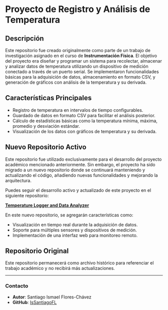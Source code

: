 # Proyecto de Registro y Análisis de Temperatura

## Descripción

Este repositorio fue creado originalmente como parte de un trabajo de investigación asignado en el curso de **Instrumentación Física**. El objetivo del proyecto era diseñar y programar un sistema para recolectar, almacenar y analizar datos de temperatura utilizando un dispositivo de medición conectado a través de un puerto serial. Se implementaron funcionalidades básicas para la adquisición de datos, almacenamiento en formato CSV, y generación de gráficos con análisis de la temperatura y su derivada.

## Características Principales

- Registro de temperatura en intervalos de tiempo configurables.
- Guardado de datos en formato CSV para facilitar el análisis posterior.
- Cálculo de estadísticas básicas como la temperatura mínima, máxima, promedio y desviación estándar.
- Visualización de los datos con gráficos de temperatura y su derivada.

## Nuevo Repositorio Activo

Este repositorio fue utilizado exclusivamente para el desarrollo del proyecto académico mencionado anteriormente. Sin embargo, el proyecto ha sido migrado a un nuevo repositorio donde se continuará manteniendo y actualizando el código, añadiendo nuevas funcionalidades y mejorando la arquitectura.

Puedes seguir el desarrollo activo y actualizado de este proyecto en el siguiente repositorio:

[**Temperature Logger and Data Analyzer**](https://github.com/IsSantiagoFL/temperature-logger-analyzer)

En este nuevo repositorio, se agregarán características como:
- Visualización en tiempo real durante la adquisición de datos.
- Soporte para múltiples sensores y dispositivos de medición.
- Implementación de una interfaz web para monitoreo remoto.

## Repositorio Original

Este repositorio permanecerá como archivo histórico para referenciar el trabajo académico y no recibirá más actualizaciones.

---

### Contacto

- **Autor**: Santiago Ismael Flores-Chávez
- **GitHub**: [IsSantiagoFL](https://github.com/IsSantiagoFL)


